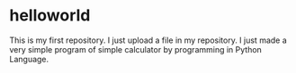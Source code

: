 # helloworld
This is my first repository.
I just upload a file in my repository.
I just made a very simple program of simple calculator by programming in Python Language.
